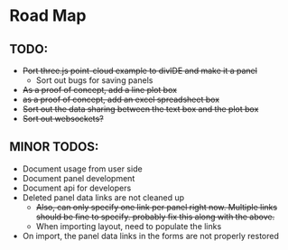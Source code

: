 # Road Map

## TODO:

* ~~Port three.js point-cloud example to divIDE and make it a panel~~
   * Sort out bugs for saving panels
* ~~As a proof of concept, add a line plot box~~
* ~~as a proof of concept, add an excel spreadsheet box~~
* ~~Sort out the data sharing between the text box and the plot box~~
* ~~Sort out websockets?~~

## MINOR TODOS:
* Document usage from user side
* Document panel development
* Document api for developers
* Deleted panel data links are not cleaned up
    * ~~Also, can only specify one link per panel right now. Multiple links should be fine to specify. probably fix this along with the above.~~
    * When importing layout, need to populate the links 
* On import, the panel data links in the forms are not properly restored
